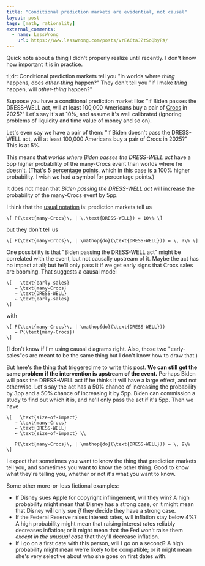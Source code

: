 ```yaml
---
title: "Conditional prediction markets are evidential, not causal"
layout: post
tags: [math, rationality]
external_comments:
  - name: LessWrong
    url: https://www.lesswrong.com/posts/vrEA6taJZtSoQbyPA/
---
```

Quick note about a thing I didn't properly realize until recently. I don't know how important it is in practice.

tl;dr: Conditional prediction markets tell you "in worlds where *thing* happens, does *other-thing* happen?" They don't tell you "if I make *thing* happen, will *other-thing* happen?"

Suppose you have a conditional prediction market like: "if Biden passes the DRESS-WELL act, will at least 100,000 Americans buy a pair of [Crocs](https://en.wikipedia.org/wiki/Crocs#Products) in 2025?" Let's say it's at 10%, and assume it's well calibrated (ignoring problems of liquidity and time value of money and so on).

Let's even say we have a pair of them: "if Biden doesn't pass the DRESS-WELL act, will at least 100,000 Americans buy a pair of Crocs in 2025?" This is at 5%.

This means that *worlds where Biden passes the DRESS-WELL act* have a 5pp higher probability of the many-Crocs event than worlds where he doesn't. (That's 5 [percentage points](https://en.wikipedia.org/wiki/Percentage_point), which in this case is a 100% higher probability. I wish we had a symbol for percentage points.)

It does not mean that *Biden passing the DRESS-WELL act* will increase the probability of the many-Crocs event by 5pp.

I think that the [usual notation](https://en.wikipedia.org/wiki/Causal_model#Intervention) is: prediction markets tell us

    \[ P(\text{many-Crocs}\, | \,\text{DRESS-WELL}) = 10\% \]

but they don't tell us

    \[ P(\text{many-Crocs}\, | \mathop{do}(\text{DRESS-WELL})) = \, ?\% \]

One possibility is that "Biden passing the DRESS-WELL act" might be correlated with the event, but not causally upstream of it. Maybe the act has no impact at all; but he'll only pass it if we get early signs that Crocs sales are booming. That suggests a causal model

    \[   \text{early-sales}
       → \text{many-Crocs}
       → \text{DRESS-WELL}
       ← \text{early-sales}
    \]

with

    \[ P(\text{many-Crocs}\, | \mathop{do}(\text{DRESS-WELL}))
       = P(\text{many-Crocs})
    \]

(I don't know if I'm using causal diagrams right. Also, those two "early-sales"es are meant to be the same thing but I don't know how to draw that.)

But here's the thing that triggered me to write this post. **We can still get the same problem if the intervention is upstream of the event.** Perhaps Biden will pass the DRESS-WELL act if he thinks it will have a large effect, and not otherwise. Let's say the act has a 50% chance of increasing the probability by 3pp and a 50% chance of increasing it by 5pp. Biden can commission a study to find out which it is, and he'll only pass the act if it's 5pp. Then we have

    \[   \text{size-of-impact}
       → \text{many-Crocs}
       ← \text{DRESS-WELL}
       ← \text{size-of-impact} \\
    
       P(\text{many-Crocs}\, | \mathop{do}(\text{DRESS-WELL})) = \, 9\%
    \]

I expect that sometimes you want to know the thing that prediction markets tell you, and sometimes you want to know the other thing. Good to know what they're telling you, whether or not it's what you want to know.

Some other more-or-less fictional examples:

* If Disney sues Apple for copyright infringement, will they win? A high probability might mean that Disney has a strong case, or it might mean that Disney will only sue *if* they decide they have a strong case.
* If the Federal Reserve raises interest rates, will inflation stay below 4%? A high probability might mean that raising interest rates reliably decreases inflation; or it might mean that the Fed won't raise them *except in the unusual case* that they'll decrease inflation.
* If I go on a first date with this person, will I go on a second? A high probability might mean we're likely to be compatible; or it might mean she's very selective about who she goes on first dates with.
